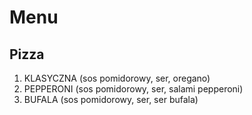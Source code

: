 # Menu

## Pizza

1. KLASYCZNA (sos pomidorowy, ser, oregano)
2. PEPPERONI (sos pomidorowy, ser, salami pepperoni)
3. BUFALA (sos pomidorowy, ser, ser bufala)
